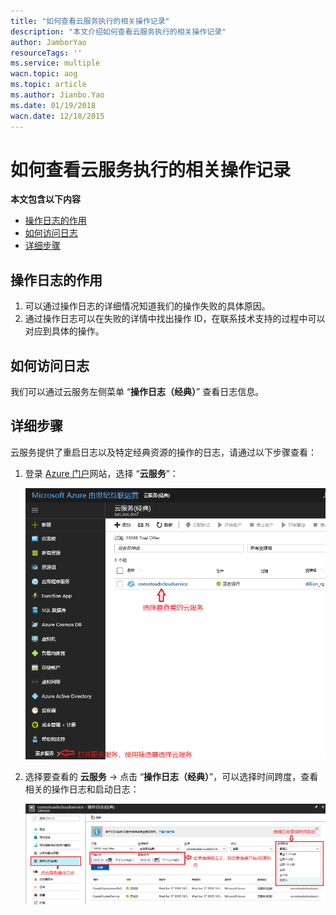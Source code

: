 ```yaml
---
title: "如何查看云服务执行的相关操作记录"
description: "本文介绍如何查看云服务执行的相关操作记录"
author: JamborYao
resourceTags: ''
ms.service: multiple
wacn.topic: aog
ms.topic: article
ms.author: Jianbo.Yao
ms.date: 01/19/2018
wacn.date: 12/18/2015
---
```


# 如何查看云服务执行的相关操作记录

**本文包含以下内容**
- [操作日志的作用](#function)
- [如何访问日志](#access)
- [详细步骤](#detail)

## <a id="function"></a>操作日志的作用

1. 可以通过操作日志的详细情况知道我们的操作失败的具体原因。
2. 通过操作日志可以在失败的详情中找出操作 ID，在联系技术支持的过程中可以对应到具体的操作。

## <a id="access"></a>如何访问日志

我们可以通过云服务左侧菜单 “**操作日志（经典）**” 查看日志信息。

## <a id="detail"></a>详细步骤

云服务提供了重启日志以及特定经典资源的操作的日志，请通过以下步骤查看：

1. 登录 [Azure 门户](https://portal.azure.cn/)网站，选择 “**云服务**”：

    ![](./media/aog-management-portal-how-to-see-operation-log/choose_cloudservice.PNG)

2. 选择要查看的 **云服务** -> 点击 “**操作日志（经典）**”，可以选择时间跨度，查看相关的操作日志和启动日志：

    ![](./media/aog-management-portal-how-to-see-operation-log/operationlog.PNG)
